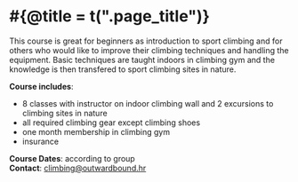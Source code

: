 # #{@title = t(".page_title")}

This course is great for beginners as introduction to sport climbing and for others who would like to improve their climbing techniques and handling the equipment. Basic techniques are taught indoors in climbing gym and the knowledge is then transfered to sport climbing sites in nature.

**Course includes**:

- 8 classes with instructor on indoor climbing wall and 2 excursions to climbing sites in nature
- all required climbing gear except climbing shoes
- one month membership in climbing gym
- insurance

**Course Dates**: according to group<br>
**Contact**: <climbing@outwardbound.hr>
